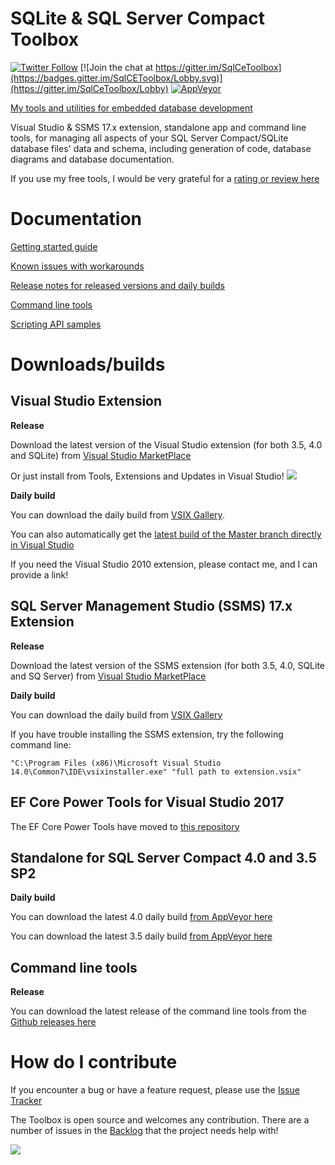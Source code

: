 # SQLite & SQL Server Compact Toolbox

[![Twitter Follow](https://img.shields.io/twitter/follow/ErikEJ.svg?style=social&label=Follow)](http://twitter.com/ErikEJ) [![Join the chat at https://gitter.im/SqlCeToolbox](https://badges.gitter.im/SqlCEToolbox/Lobby.svg)](https://gitter.im/SqlCeToolbox/Lobby)  [![AppVeyor](https://ci.appveyor.com/api/projects/status/r3pv323quuaoqw4f?svg=true)](https://ci.appveyor.com/project/ErikEJ/sqlcetoolbox/branch/master) 

[My tools and utilities for embedded database development](http://erikej.github.io/SqlCeToolbox/)

Visual Studio & SSMS 17.x extension, standalone app and command line tools, for managing all aspects of your SQL Server Compact/SQLite database files' data and schema, including generation of code, database diagrams and database documentation.

If you use my free tools, I would be very grateful for a [rating or review here](https://marketplace.visualstudio.com/items?itemName=ErikEJ.SQLServerCompactSQLiteToolbox#review-details)

# Documentation

[Getting started guide](https://github.com/ErikEJ/SqlCeToolbox/wiki)

[Known issues with workarounds](https://github.com/ErikEJ/SqlCeToolbox/wiki/Known-issues)

[Release notes for released versions and daily builds](https://github.com/ErikEJ/SqlCeToolbox/wiki/Release-notes)

[Command line tools](https://github.com/ErikEJ/SqlCeToolbox/wiki/Command-line-tools)

[Scripting API samples](https://github.com/ErikEJ/SqlCeToolbox/wiki/Scripting-API-samples)

# Downloads/builds

## Visual Studio Extension

**Release**

Download the latest version of the Visual Studio extension (for both 3.5, 4.0 and SQLite) from [Visual Studio MarketPlace](https://marketplace.visualstudio.com/items?itemName=ErikEJ.SQLServerCompactSQLiteToolbox)

Or just install from Tools, Extensions and Updates in Visual Studio! ![](https://github.com/ErikEJ/SqlCeToolbox/blob/master/img/ext.png)

**Daily build**

You can download the daily build from [VSIX Gallery](http://vsixgallery.com/extensions/41521019-e4c7-480c-8ea8-fc4a2c6f50aa/extension.vsix). 

You can also automatically get the [latest build of the Master branch directly in Visual Studio](https://github.com/ErikEJ/SqlCeToolbox/wiki/Subscribing-to-latest-%22daily%22-build)

If you need the Visual Studio 2010 extension, please contact me, and I can provide a link! 

## SQL Server Management Studio (SSMS) 17.x Extension

**Release**

Download the latest version of the SSMS extension (for both 3.5, 4.0, SQLite and SQ Server) from [Visual Studio MarketPlace](https://marketplace.visualstudio.com/items?itemName=ErikEJ.SQLServerCompactSQLiteToolboxforSSMS)

**Daily build**

You can download the daily build from [VSIX Gallery](http://vsixgallery.com/extensions/d6c77c32-fe4b-4f6d-ad5d-f7b755212760/extension.vsix)

If you have trouble installing the SSMS extension, try the following command line:

`"C:\Program Files (x86)\Microsoft Visual Studio 14.0\Common7\IDE\vsixinstaller.exe" "full path to extension.vsix"`

## EF Core Power Tools for Visual Studio 2017 

The EF Core Power Tools have moved to [this repository](https://github.com/ErikEJ/EFCorePowerTools)

## Standalone for SQL Server Compact 4.0 and 3.5 SP2 

**Daily build**

You can download the latest 4.0 daily build [from AppVeyor here](https://ci.appveyor.com/api/projects/ErikEJ/sqlcetoolbox/artifacts/SqlCe40ToolBox.zip?branch=master)

You can download the latest 3.5 daily build [from AppVeyor here](https://ci.appveyor.com/api/projects/ErikEJ/sqlcetoolbox/artifacts/SqlCe35ToolBox.zip?branch=master)

## Command line tools

**Release**

You can download the latest release of the command line tools from the [Github releases here](https://github.com/ErikEJ/SqlCeToolbox/releases)

# How do I contribute

If you encounter a bug or have a feature request, please use the [Issue Tracker](https://github.com/ErikEJ/SqlCeToolbox/issues/new)

The Toolbox is open source and welcomes any contribution. There are a number of issues in the [Backlog](https://github.com/ErikEJ/SqlCeToolbox/issues?q=is%3Aissue+milestone%3ABacklog+is%3Aclosed) that the project needs help with!

![](https://github.com/ErikEJ/SqlCeToolbox/blob/master/img/toolbox1.png)
